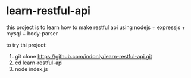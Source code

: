 # learn-restful-api

this project is to learn how to make restful api using nodejs + expressjs + mysql + body-parser

to try thi project:
1. git clone https://github.com/indonly/learn-restful-api.git
2. cd learn-restful-api
3. node index.js

